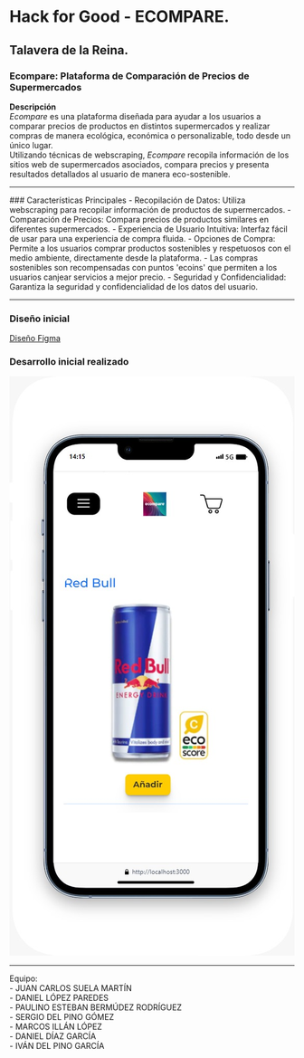 # Hack for Good - ECOMPARE.
## Talavera de la Reina.

### Ecompare: Plataforma de Comparación de Precios de Supermercados <br>
<b>Descripción</b> <br>
<i>Ecompare</i> es una plataforma diseñada para ayudar a los usuarios a comparar precios de productos en distintos supermercados y realizar compras de manera ecológica, económica o personalizable, todo desde un único lugar. <br>
Utilizando técnicas de webscraping, <i>Ecompare</i> recopila información de los sitios web de supermercados asociados, compara precios y presenta resultados detallados al usuario de manera eco-sostenible.
<hr>
### Características Principales
- Recopilación de Datos: Utiliza webscraping para recopilar información de productos de supermercados.
- Comparación de Precios: Compara precios de productos similares en diferentes supermercados.
- Experiencia de Usuario Intuitiva: Interfaz fácil de usar para una experiencia de compra fluida.
- Opciones de Compra: Permite a los usuarios comprar productos sostenibles y respetuosos con el medio ambiente, directamente desde la plataforma.
- Las compras sostenibles son recompensadas con puntos 'ecoins' que permiten a los usuarios canjear servicios a mejor precio.
- Seguridad y Confidencialidad: Garantiza la seguridad y confidencialidad de los datos del usuario.

<hr>

### Diseño inicial
[Diseño Figma](https://www.figma.com/file/fKSBYyRN9c5yMHgIkEyrFS/Untitled?type=design&node-id=0%3A1&mode=design&t=VRXtUSgJS2cv4XKY-1)

### Desarrollo inicial realizado
![APP Ecompare](https://raw.githubusercontent.com/UCLMHackaton/ecompare/main/static/images/app/ecompare-app.jpg)

<hr>
Equipo: <br>
- JUAN CARLOS SUELA MARTÍN​ <br>
- DANIEL LÓPEZ PAREDES​ <br>
- PAULINO ESTEBAN BERMÚDEZ RODRÍGUEZ​ <br>
- SERGIO DEL PINO GÓMEZ​ <br>
- MARCOS ILLÁN LÓPEZ​ <br>
- DANIEL DÍAZ GARCÍA​ <br>
- IVÁN DEL PINO GARCÍA <br>